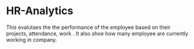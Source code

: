 # HR-Analytics 
This evalutaes the the performance of the employee based on their projects, attendance, work .
It also shoe how many employee are currently working in company.
